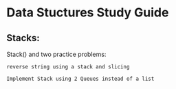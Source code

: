 # Data Stuctures Study Guide

## Stacks:

Stack() and two practice problems:

```
reverse string using a stack and slicing
```

```
Implement Stack using 2 Queues instead of a list
```